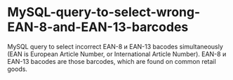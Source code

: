 # MySQL-query-to-select-wrong-EAN-8-and-EAN-13-barcodes
MySQL query to select incorrect EAN-8 и EAN-13 bacodes simultaneously (EAN is European Article Number, or International Article Number).
EAN-8 и EAN-13 bacodes are those barcodes, which are found on common retail goods.


